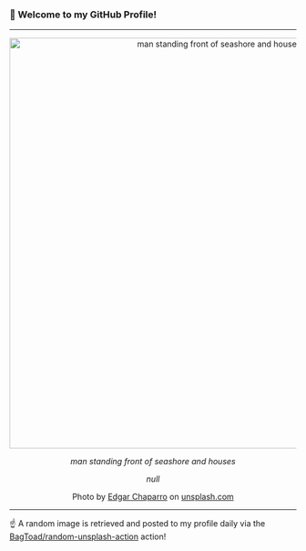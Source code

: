 ### 👋 Welcome to my GitHub Profile!

----

<div align="center">
  <img width="720" src="https://images.unsplash.com/photo-1519055548599-6d4d129508c4?crop=entropy&cs=tinysrgb&fit=max&fm=jpg&ixid=M3w1NTI0OTR8MHwxfHJhbmRvbXx8fHx8fHx8fDE3MjE3MTUwNjB8&ixlib=rb-4.0.3&q=80&w=1080" alt="man standing front of seashore and houses">
  
  <em>man standing front of seashore and houses</em>
  
  <em>null</em>
  
  Photo by [Edgar Chaparro](http://www.echaparro.com) on [unsplash.com](https://unsplash.com/)
</div>

----

☝️ A random image is retrieved and posted to my profile daily via the [BagToad/random-unsplash-action](https://github.com/BagToad/random-unsplash-action) action!
